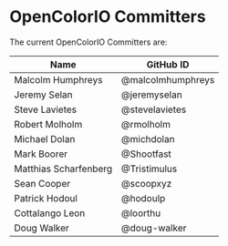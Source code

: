 <!-- SPDX-License-Identifier: CC-BY-4.0 -->
<!-- Copyright Contributors to the OpenColorIO project. -->

# OpenColorIO Committers

The current OpenColorIO Committers are:

| Name           | GitHub ID |
| -------------- | -----------------
| Malcolm Humphreys | @malcolmhumphreys |
| Jeremy Selan | @jeremyselan |
| Steve Lavietes | @stevelavietes |
| Robert Molholm | @rmolholm |
| Michael Dolan | @michdolan |
| Mark Boorer | @Shootfast |
| Matthias Scharfenberg | @Tristimulus |
| Sean Cooper | @scoopxyz
| Patrick Hodoul | @hodoulp
| Cottalango Leon | @loorthu
| Doug Walker | @doug-walker |
